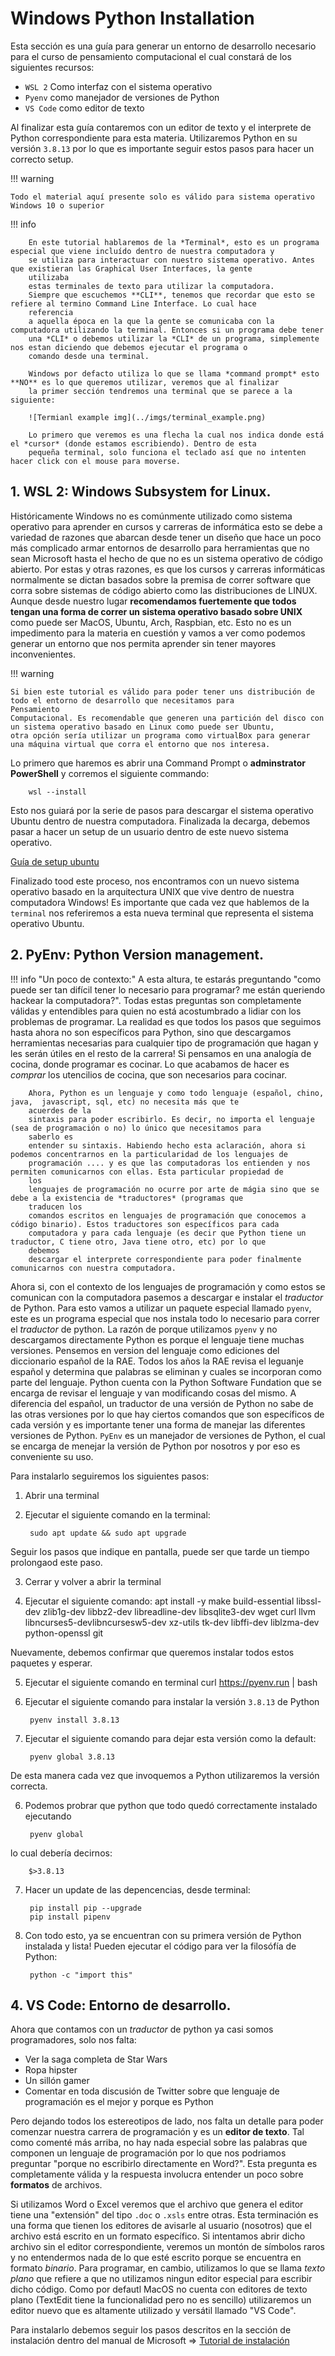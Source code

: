 # Windows Python Installation
Esta sección es una guía para generar un entorno de desarrollo necesario para el curso de pensamiento computacional
el cual constará de los siguientes recursos:

- `WSL 2` Como interfaz con el sistema operativo
- `Pyenv` como manejador de versiones de Python
- `VS Code` como editor de texto

Al finalizar esta guía contaremos con un editor de texto y el interprete de Python correspondiente para esta materia.
Utilizaremos Python en su versión `3.8.13` por lo que es importante seguir estos pasos para hacer un correcto setup.

!!! warning

    Todo el material aquí presente solo es válido para sistema operativo Windows 10 o superior

!!! info

        En este tutorial hablaremos de la *Terminal*, esto es un programa especial que viene incluído dentro de nuestra computadora y 
        se utiliza para interactuar con nuestro sistema operativo. Antes que existieran las Graphical User Interfaces, la gente 
        utilizaba
        estas terminales de texto para utilizar la computadora. 
        Siempre que escuchemos **CLI**, tenemos que recordar que esto se refiere al termino Command Line Interface. Lo cual hace 
        referencia 
        a aquella época en la que la gente se comunicaba con la computadora utilizando la terminal. Entonces si un programa debe tener 
        una *CLI* o debemos utilizar la *CLI* de un programa, simplemente nos estan diciendo que debemos ejecutar el programa o 
        comando desde una terminal.

        Windows por defacto utiliza lo que se llama *command prompt* esto **NO** es lo que queremos utilizar, veremos que al finalizar 
        la primer sección tendremos una terminal que se parece a la siguiente:

        ![Termianl example img](../imgs/terminal_example.png)

        Lo primero que veremos es una flecha la cual nos indica donde está el *cursor* (donde estamos escribiendo). Dentro de esta 
        pequeña terminal, solo funciona el teclado así que no intenten hacer click con el mouse para moverse. 

## 1. WSL 2: Windows Subsystem for Linux.

Históricamente Windows no es comúnmente utilizado como sistema operativo para aprender en cursos y carreras de informática
esto se debe a variedad de razones que abarcan desde tener un diseño que hace un poco más complicado armar entornos de desarrollo
para herramientas que no sean Microsoft hasta el hecho de que no es un sistema operativo de código abierto.
Por estas y otras razones, es que los cursos y carreras informáticas normalmente se dictan basados sobre la premisa de correr software
que corra sobre sistemas de código abierto como las distribuciones de LINUX. Aunque desde nuestro lugar **recomendamos fuertemente que
todos tengan una forma de correr un sistema operativo basado sobre UNIX** como puede ser MacOS, Ubuntu, Arch, Raspbian, etc. Esto no 
es un impedimento para la materia en cuestión y vamos a ver como podemos generar un entorno que nos permita aprender sin tener mayores 
inconvenientes.

!!! warning

    
    Si bien este tutorial es válido para poder tener uns distribución de todo el entorno de desarrollo que necesitamos para 
    Pensamiento 
    Computacional. Es recomendable que generen una partición del disco con un sistema operativo basado en Linux como puede ser Ubuntu, 
    otra opción sería utilizar un programa como virtualBox para generar una máquina virtual que corra el entorno que nos interesa.


Lo primero que haremos es abrir una Command Prompt o **adminstrator PowerShell** y corremos el siguiente commando:

        wsl --install

Esto nos guiará por la serie de pasos para descargar el sistema operativo Ubuntu dentro de nuestra computadora. 
Finalizada la decarga, debemos pasar a hacer un setup de un usuario dentro de este nuevo sistema operativo.

[Guía de setup ubuntu](https://docs.microsoft.com/en-us/windows/wsl/setup/environment#set-up-your-linux-username-and-password)

Finalizado tood este proceso, nos encontramos con un nuevo sistema operativo basado en la arquitectura UNIX que vive dentro de nuestra
computadora Windows! Es importante que cada vez que hablemos de la `terminal` nos referiremos a esta nueva terminal que representa el
sistema operativo Ubuntu.


## 2. PyEnv: Python Version management.
!!! info "Un poco de contexto:"
        A esta altura, te estarás preguntando "como puede ser tan difícil tener lo necesario para programar? me están queriendo 
        hackear la 
        computadora?". Todas estas preguntas son completamente válidas y entendibles para quien no está acostumbrado a lidiar con los 
        problemas
        de programar.
        La realidad es que todos los pasos que seguimos hasta ahora no son específicos para Python, sino que descargamos herramientas 
        necesarias para cualquier tipo de programación que hagan y les serán útiles en el resto de la carrera! Si pensamos en una 
        analogía de 
        cocina, donde programar es cocinar. Lo que acabamos de hacer es *comprar* los utencilios de cocina, que son necesarios para 
        cocinar.

        Ahora, Python es un lenguaje y como todo lenguaje (español, chino, java,  javascript, sql, etc) no necesita más que te 
        acuerdes de la
        sintaxis para poder escribirlo. Es decir, no importa el lenguaje (sea de programación o no) lo único que necesitamos para 
        saberlo es 
        entender su sintaxis. Habiendo hecho esta aclaración, ahora si podemos concentrarnos en la particularidad de los lenguajes de 
        programación .... y es que las computadoras los entienden y nos permiten comunicarnos con ellas. Esta particular propiedad de 
        los 
        lenguajes de programación no ocurre por arte de mágia sino que se debe a la existencia de *traductores* (programas que 
        traducen los 
        comandos escritos en lenguajes de programación que conocemos a código binario). Estos traductores son específicos para cada 
        computadora y para cada lenguaje (es decir que Python tiene un traductor, C tiene otro, Java tiene otro, etc) por lo que 
        debemos 
        descargar el interprete correspondiente para poder finalmente comunicarnos con nuestra computadora. 


Ahora si, con el contexto de los lenguajes de programación y como estos se comunican con la computadora pasemos a descargar e instalar 
el *traductor* de Python. Para esto vamos a utilizar un paquete especial llamado `pyenv`, este es un programa especial que nos instala 
todo lo necesario para correr el *traductor* de python. La razón de porque utilizamos `pyenv` y no descargamos directamente Python es 
porque el lenguaje tiene muchas versiones. Pensemos en version del lenguaje como ediciones del diccionario español de la RAE. Todos los 
años la RAE revisa el leguanje español y determina que palabras se eliminan y cuales se incorporan como parte del lenguaje. Python 
cuenta con la Python Software Fundation que se encarga de revisar el lenguaje y van modificando cosas del mismo. A diferencia del 
español, un traductor de una versión de Python no sabe de las otras versiones por lo que hay ciertos comandos que son específicos de 
cada versión y es importante tener una forma de manejar las diferentes versiones de Python. `PyEnv` es un manejador de versiones de 
Python, el cual se encarga de menejar la versión de Python por nosotros y por eso es conveniente su uso.

Para instalarlo seguiremos los siguientes pasos:

1. Abrir una terminal

2. Ejecutar el siguiente comando en la terminal:

        sudo apt update && sudo apt upgrade
Seguir los pasos que indique en pantalla, puede ser que tarde un tiempo prolongaod este paso.

3. Cerrar y volver a abrir la terminal

4. Ejecutar el siguiente comando:
        apt install -y make build-essential libssl-dev zlib1g-dev libbz2-dev libreadline-dev libsqlite3-dev wget curl llvm libncurses5-devlibncursesw5-dev xz-utils tk-dev libffi-dev liblzma-dev python-openssl git

Nuevamente, debemos confirmar que queremos instalar todos estos paquetes y esperar.

5. Ejecutar el siguiente comando en terminal
        curl https://pyenv.run | bash

5. Ejecutar el siguiente comando para instalar la versión `3.8.13` de Python

        pyenv install 3.8.13

5. Ejecutar el siguiente comando para dejar esta versión como la default:

        pyenv global 3.8.13
De esta manera cada vez que invoquemos a Python utilizaremos la versión correcta.

6. Podemos probrar que python que todo quedó correctamente instalado ejecutando

        pyenv global
lo cual debería decirnos:

        $>3.8.13

7. Hacer un update de las depencencias, desde terminal:
        
        pip install pip --upgrade
        pip install pipenv

8. Con todo esto, ya se encuentran con su primera versión de Python instalada y lista! Pueden ejecutar el código para
ver la filosófía de Python:
       
        python -c "import this"



## 4. VS Code: Entorno de desarrollo.
Ahora que contamos con un *traductor* de python ya casi somos programadores, solo nos falta:

- Ver la saga completa de Star Wars
- Ropa hipster
- Un sillón gamer 
- Comentar en toda discusión de Twitter sobre que lenguaje de programación es el mejor y porque es Python

Pero dejando todos los estereotipos de lado, nos falta un detalle para poder comenzar nuestra carrera de programación
y es un **editor de texto**. Tal como comenté más arriba, no hay nada especial sobre las palabras que componen un lenguaje de 
programación por lo que nos podriamos preguntar "porque no escribirlo directamente en Word?". Esta pregunta es completamente válida
y la respuesta involucra entender un poco sobre **formatos** de archivos.

Si utilizamos Word o Excel veremos que el archivo que genera el editor tiene una "extensión" del tipo `.doc` o `.xsls` entre otras. 
Esta terminación es una forma que tienen los editores de avisarle al usuario (nosotros) que el archivo está escrito en un formato específico. Si
intentamos abrir dicho archivo sin el editor correspondiente, veremos un montón de símbolos raros y no entendermos nada de lo que esté 
escrito porque se encuentra en formato *binario*. Para programar, en cambio, utilizamos lo que se llama *texto plano* que refiere a 
que no utilizamos ningun editor especial para escribir dicho código. 
Como por defautl MacOS no cuenta con editores de texto plano (TextEdit tiene la funcionalidad pero no es sencillo) utilizaremos un 
editor nuevo que es altamente utilizado y versátil llamado "VS Code".

Para instalarlo debemos seguir los pasos descritos en la sección de instalación dentro del manual de Microsoft =>
[Tutorial de instalación](https://docs.microsoft.com/en-us/windows/wsl/tutorials/wsl-vscode)



